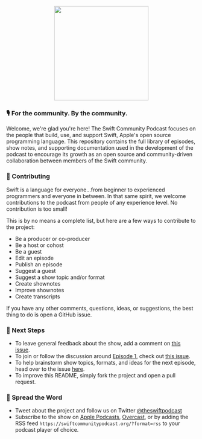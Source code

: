 <p align=center><img src="https://github.com/SwiftCommunityPodcast/podcast/blob/master/Resources/Logo%402x.png" width="250"/></p>

### 🎙 For the community. By the community.

Welcome, we're glad you're here! The Swift Community Podcast focuses on the people that build, use, and support Swift, Apple's open source programming language. This repository contains the full library of episodes, show notes, and supporting documentation used in the development of the podcast to encourage its growth as an open source and community-driven collaboration between members of the Swift community.

### 🤝 Contributing 

Swift is a language for everyone...from beginner to experienced programmers and everyone in between. In that same spirit, we welcome contributions to the podcast from people of any experience level. No contribution is too small!

This is by no means a complete list, but here are a few ways to contribute to the project:

- Be a producer or co-producer
- Be a host or cohost
- Be a guest
- Edit an episode
- Publish an episode
- Suggest a guest
- Suggest a show topic and/or format
- Create shownotes
- Improve shownotes
- Create transcripts

If you have any other comments, questions, ideas, or suggestions, the best thing to do is open a GitHub issue.

### 🧩 Next Steps

- To leave general feedback about the show, add a comment on [this issue](https://github.com/SwiftCommunityPodcast/podcast/issues/3).
- To join or follow the discussion around [Episode 1](https://www.swiftcommunitypodcast.org), check out [this issue](https://github.com/SwiftCommunityPodcast/podcast/issues/1).
- To help brainstorm show topics, formats, and ideas for the next episode, head over to the issue [here](https://github.com/SwiftCommunityPodcast/podcast/issues/2).
- To improve this README, simply fork the project and open a pull request.

### 📣 Spread the Word

- Tweet about the project and follow us on Twitter [@theswiftpodcast](https://twitter.com/theswiftpodcast)
- Subscribe to the show on [Apple Podcasts](https://itunes.apple.com/us/podcast/the-swift-community-podcast/id1449664346?mt=2), [Overcast](https://overcast.fm/p1065244-3zhoR6), or by adding the RSS feed `https://swiftcommunitypodcast.org/?format=rss` to your podcast player of choice.
